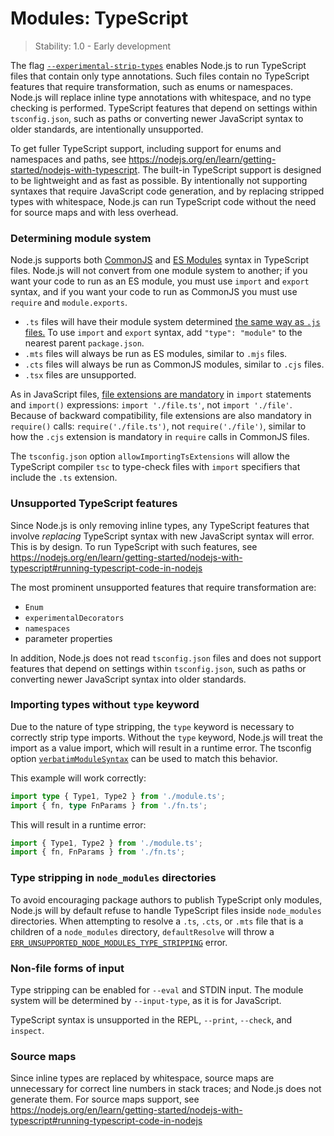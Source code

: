 # Modules: TypeScript

<!--lint disable prohibited-strings-->

<!-- YAML
added: REPLACEME
-->

> Stability: 1.0 - Early development

The flag [`--experimental-strip-types`][] enables Node.js to run TypeScript
files that contain only type annotations. Such files contain no TypeScript
features that require transformation, such as enums or namespaces. Node.js will
replace inline type annotations with whitespace, and no type checking is
performed. TypeScript features that depend on settings within `tsconfig.json`,
such as paths or converting newer JavaScript syntax to older standards, are
intentionally unsupported.

To get fuller TypeScript support, including support for enums and namespaces
and paths, see <https://nodejs.org/en/learn/getting-started/nodejs-with-typescript>.
The built-in TypeScript support is designed to be lightweight and as fast as
possible. By intentionally not supporting syntaxes that require JavaScript code
generation, and by replacing stripped types with whitespace, Node.js can run
TypeScript code without the need for source maps and with less overhead.

### Determining module system

Node.js supports both [CommonJS][] and [ES Modules][] syntax in TypeScript
files. Node.js will not convert from one module system to another; if you want
your code to run as an ES module, you must use `import` and `export` syntax,
and if you want your code to run as CommonJS you must use `require` and
`module.exports`.

* `.ts` files will have their module system determined
  [the same way as `.js` files.][] To use `import` and `export` syntax, add
  `"type": "module"` to the nearest parent `package.json`.
* `.mts` files will always be run as ES modules, similar to `.mjs` files.
* `.cts` files will always be run as CommonJS modules, similar to `.cjs` files.
* `.tsx` files are unsupported.

As in JavaScript files, [file extensions are mandatory][] in `import` statements
and `import()` expressions: `import './file.ts'`, not `import './file'`.
Because of backward compatibility, file extensions are also mandatory in
`require()` calls: `require('./file.ts')`, not `require('./file')`, similar to
how the `.cjs` extension is mandatory in `require` calls in CommonJS files.

The `tsconfig.json` option `allowImportingTsExtensions` will allow the
TypeScript compiler `tsc` to type-check files with `import` specifiers that
include the `.ts` extension.

### Unsupported TypeScript features

Since Node.js is only removing inline types, any TypeScript features that
involve _replacing_ TypeScript syntax with new JavaScript syntax will error.
This is by design. To run TypeScript with such features, see
<https://nodejs.org/en/learn/getting-started/nodejs-with-typescript#running-typescript-code-in-nodejs>

The most prominent unsupported features that require transformation are:

* `Enum`
* `experimentalDecorators`
* `namespaces`
* parameter properties

In addition, Node.js does not read `tsconfig.json` files and does not support
features that depend on settings within `tsconfig.json`, such as paths or
converting newer JavaScript syntax into older standards.

### Importing types without `type` keyword

Due to the nature of type stripping, the `type` keyword is necessary to
correctly strip type imports.
Without the `type` keyword, Node.js will treat the import as a value import,
which will result in a runtime error.
The tsconfig option [`verbatimModuleSyntax`][] can be used to match this behavior.

This example will work correctly:

```ts
import type { Type1, Type2 } from './module.ts';
import { fn, type FnParams } from './fn.ts';
```

This will result in a runtime error:

```ts
import { Type1, Type2 } from './module.ts';
import { fn, FnParams } from './fn.ts';
```

### Type stripping in `node_modules` directories

To avoid encouraging package authors to publish TypeScript only modules,
Node.js will by default refuse to handle TypeScript files inside `node_modules` directories.
When attempting to resolve a `.ts`, `.cts`, or `.mts` file that is a children of a
`node_modules` directory, `defaultResolve` will throw
a [`ERR_UNSUPPORTED_NODE_MODULES_TYPE_STRIPPING`][] error.

### Non-file forms of input

Type stripping can be enabled for `--eval` and STDIN input. The module system
will be determined by `--input-type`, as it is for JavaScript.

TypeScript syntax is unsupported in the REPL, `--print`, `--check`, and
`inspect`.

### Source maps

Since inline types are replaced by whitespace, source maps are unnecessary for
correct line numbers in stack traces; and Node.js does not generate them. For
source maps support, see
<https://nodejs.org/en/learn/getting-started/nodejs-with-typescript#running-typescript-code-in-nodejs>

<!--lint enable prohibited-strings-->

[CommonJS]: modules.md
[ES Modules]: esm.md
[`--experimental-strip-types`]: cli.md#--experimental-strip-types
[`ERR_UNSUPPORTED_NODE_MODULES_TYPE_STRIPPING`]: errors.md#err_unsupported_node_modules_type_stripping
[`verbatimModuleSyntax`]: https://www.typescriptlang.org/tsconfig/#verbatimModuleSyntax
[file extensions are mandatory]: esm.md#mandatory-file-extensions
[the same way as `.js` files.]: packages.md#determining-module-system
